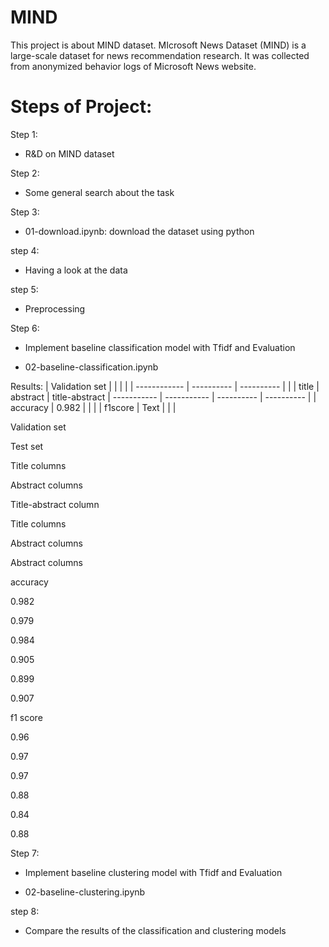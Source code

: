 # MIND

This project is about MIND dataset. MIcrosoft News Dataset (MIND) is a large-scale dataset for news recommendation research. It was collected from anonymized behavior logs of Microsoft News website. 

# Steps of Project:

Step 1: 

* R&D on MIND dataset


Step 2:

* Some general search about the task


Step 3: 

* 01-download.ipynb: download the dataset using python


step 4: 

* Having a look at the data


step 5: 

* Preprocessing


Step 6:
 
* Implement baseline classification model with Tfidf and Evaluation 

* 02-baseline-classification.ipynb

Results:
              | Validation set |            |            |
|             | ------------   | ---------- | ---------- |
|             |    title       |  abstract  | title-abstract
| ----------- | -----------    | ---------- | ---------- |
| accuracy    | 0.982          |            |            |
| f1score     | Text           |            |            |



Validation set


Test set


Title columns

Abstract columns

Title-abstract column

Title columns

Abstract columns

Abstract columns

accuracy

0.982

0.979

0.984

0.905

0.899

0.907

f1 score

0.96

0.97

0.97

0.88

0.84

0.88


Step 7:
 
* Implement baseline clustering model with Tfidf and Evaluation 

* 02-baseline-clustering.ipynb

step 8: 

* Compare the results of the classification and clustering models

